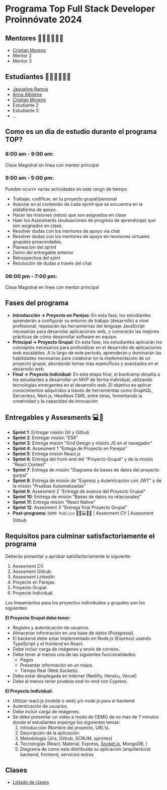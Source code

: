 # Programa Top Full Stack Developer Proinnóvate 2024

## Mentores 👩🏻‍🏫👨🏼‍🏫

- [Cristian Moreno](profiles/mentor-principal.md)
- Mentor 2
- Mentor 3

## Estudiantes 👩🏻‍💻🧑🏼‍💻

- [Jaqueline Ramos](profiles/Jaqueline-Rocio-Ramos-Vargas.md)
- [Anna Albirena](profiles/anna-albirena.md)
- [Cristian Moreno](profiles/cristian-moreno.md)
- Estudiante 2
- Estudiante 3
- ...

## Como es un dia de estudio durante el programa TOP?

### 8:00 am - 9:00 am:

Clase Magistral en línea con mentor principal

### 9:00 am - 5:00 pm:

Pueden ocurrir varias actividades en este rango de tiempo

- Trabajar, codificar, en tu proyecto grupal/personal
- Avanzar en el contenido de cada sprint que se encuentra en la plataforma de apoyo.
- Hacer las misiones (retos) que son asignados en clase
- Haer los Assesments (evaluaciones de progreso de aprendizaje) que son asignados en clase.
- Resolver dudas con los mentores de apoyo vía chat
- Resolver dudas con los mentores de apoyo en reuniones virtuales grupales preacordadas.
- Planeacion del sprint
- Demo del entregable anterior
- Retrospectiva del spint
- Resolución de dudas a través del chat

### 06:00 pm - 7:00 pm:

Clase Magistral en línea con mentor principal

## Fases del programa

- **Introducción -> Proyecto en Parejas**: En esta fase, los estudiantes aprenderán a configurar su entorno de trabajo (desarrollo) a nivel profesional, repasarán las herramientas del lenguaje JavaScript necesarias para desarrolar aplicaciones web, y conocerán las mejores prácticas de cómo desarrollar software en equipo.
- **Principal -> Proyecto Grupal**: En esta fase, los estudiantes aplicarán los conceptos necesarios para profundizar en el desarrollo de aplicaciones web escalables. A lo largo de este período, aprenderán y dominarán las habilidades necesarias para colaborar en la implementación de un proyecto grupal, abordando temas más específicos y avanzados en el desarrollo web.
- **Final -> Proyecto Individual**: En esta etapa final, el bootcamp desafía a los estudiantes a desarrollar un MVP de forma individual, utilizando tecnologías emergentes en el desarrollo web. El objetivo es aplicar conocimientos adquiridos a través de herramientas como GraphQL, Serverless, Next.js, Headless CMS, entre otras, fomentando la creatividad y la capacidad de innovación

## Entregables y Assesments 💻🤝

- **Sprint 1**: Entregar misión Git y Github
- **Sprint 2**: Entregar misión "ES6"
- **Sprint 3**: Entrega misión "Grid Design y misión JS en el navegador"
- **Sprint 4**: Assesment 1 "Entega de Proyecto en Parejas"
- **Sprint 5**: Entrega misión React.js
- **Sprint 6**: Entrega del front-end del "Proyecto Grupal" y de la misión "React Context"
- **Sprint 7**: Entrega de misión "Diagrama de bases de datos del proyecto gurpal"
- **Sprint 8**: Entrega de misión de "Express y Autenticación con JWT" y de la misión "Pruebas Automatizadas"
- **Sprint 9**: Assesment 2 "Entrega de avance del Proyecto Grupal"
- **Sprint 10**: Entrega de misión "Bases de datos no relacionales"
- **Sprint 11**: Entrega misión "React Native"
- **Sprint 12**: Assesment 3 "Entrega final Proyecto Grupal"
- **Post-programa**: `DEMO Publico` 🎊🎉💻🎊🎉 | Assesment CV | Assesment Github

## Requisitos para culminar satisfactoriamente el programa

Deberás presentar y aprobar satisfactoriamente lo siguiente:

1. Assesment CV.
2. Assesment Github.
3. Assesment LinkedIn
4. Proyecto en Parejas.
5. Proyecto Grupal.
6. Proyecto Individual.

Los lineamientos para los proyectos individuales y grupales son los siguientes:

**El Proyecto Grupal debe tener:**

- Registro y autenticación de usuarios.
- Almacenar información en una base de datos (Postgresql).
- El backend debe estar implementado en Node.js (Express) usando TypeScript y el frontend en React.
- Debe incluir carga de imágenes y envío de correos.
- Debe tener al menos una de las siguientes funcionalidades:
  - Pagos
  - Presentar información en un mapa.
  - Tiempo Real (Web Sockets).
- Debe estar desplegada en Internet (Netllify, Heroku, Vercel)
- Debe al menos tener pruebas end-to-end con Cypress.

**El Proyecto Individual:**

- Utilizar react.js (mobile o web) y/o node.js para el backend
- Autenticación de usuarios.
- Debe incluir carga de imágenes.
- Se debe presentar un video a modo de DEMO de no mas de 7 minutos donde el estudiantes exponga los siguientes temas:
  1. Introducción (Nombre del proyecto, URL’s).
  2. Descripción de la aplicación.
  3. Metodología (Jira, Github, SCRUM, sprintes)
  4. Tecnologías (React, Material, Express, [Socket.io](http://socket.io/), MongoDB, )
  5. Diagrama de como esta distribuida su aplicacion (arquitectura) backend, frontend, servicios extras

## Clases

- [Listado de clases](clases.md)
